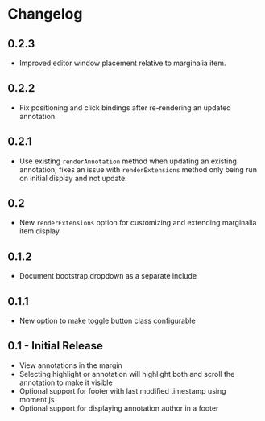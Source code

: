 # Changelog

## 0.2.3

* Improved editor window placement relative to marginalia item.

## 0.2.2

* Fix positioning and click bindings after re-rendering an updated annotation.

## 0.2.1

* Use existing `renderAnnotation` method when updating an existing annotation; fixes an
   issue with `renderExtensions` method only being run on initial display and not update.

## 0.2

* New `renderExtensions` option for customizing and extending
   marginalia item display

## 0.1.2

* Document bootstrap.dropdown as a separate include

## 0.1.1

* New option to make toggle button class configurable

## 0.1 - Initial Release

* View annotations in the margin
* Selecting highlight or annotation will highlight both and scroll the
  annotation to make it visible
* Optional support for footer with last modified timestamp using moment.js
* Optional support for displaying annotation author in a footer
